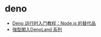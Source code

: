 # deno

* [Deno 运行时入门教程：Node.js 的替代品](https://www.ruanyifeng.com/blog/2020/01/deno-intro.html)
* [強型闖入DenoLand 系列](https://ithelp.ithome.com.tw/users/20110850/ironman/2934)
